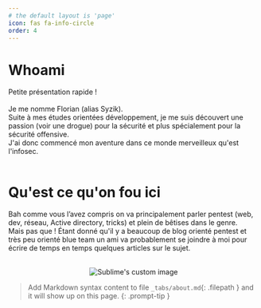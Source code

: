 ```yaml
---
# the default layout is 'page'
icon: fas fa-info-circle
order: 4
---
```


<h1>Whoami</h1> 

Petite présentation rapide ! <br><br>
Je me nomme Florian (alias Syzik).<br>
Suite à mes études orientées développement, je me suis découvert une passion (voir une drogue) pour la sécurité et plus spécialement pour la sécurité offensive.<br>J'ai donc commencé mon aventure dans ce monde merveilleux qu'est l'infosec.<br><br>

<h1>Qu'est ce qu'on fou ici</h1>

Bah comme vous l’avez compris on va principalement parler pentest (web, dev, réseau, Active directory, tricks) et plein de bêtises dans le genre.<br>
Mais pas que ! Étant donné qu'il y a beaucoup de blog orienté pentest et très peu orienté blue team un ami va probablement se joindre à moi pour écrire de temps en temps quelques articles sur le sujet.<br><br>

<p align="center">
  <img src="assets/images/knwolegeSharing.jpg" alt="Sublime's custom image"/>
</p>


> Add Markdown syntax content to file `_tabs/about.md`{: .filepath } and it will show up on this page.
{: .prompt-tip }
